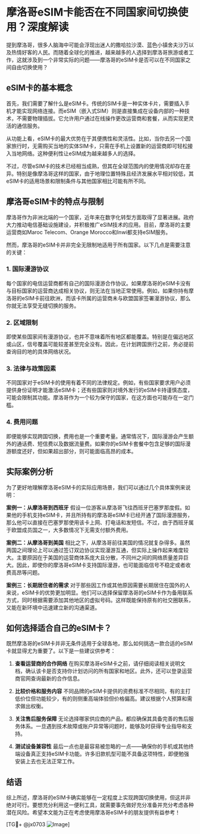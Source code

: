 # 摩洛哥eSIM卡能否在不同国家间切换使用？深度解读

提到摩洛哥，很多人脑海中可能会浮现出迷人的撒哈拉沙漠、蓝色小镇舍夫沙万以及热情好客的人民。而随着全球化的推进，越来越多的人选择到摩洛哥旅游或者工作，这就涉及到一个非常实际的问题——摩洛哥的eSIM卡是否可以在不同国家之间自由切换使用？

## eSIM卡的基本概念

首先，我们需要了解什么是eSIM卡。传统的SIM卡是一种实体卡片，需要插入手机才能实现网络连接。而eSIM（嵌入式SIM）则是直接集成在设备内部的一种技术，不需要物理插拔。它允许用户通过在线操作更改运营商和套餐，从而实现更灵活的通信服务。

从功能上看，eSIM卡的最大优势在于其便携性和灵活性。比如，当你去另一个国家旅行时，无需购买当地的实体SIM卡，只需在手机上设置新的运营商即可轻松接入当地网络。这种便利性让eSIM成为越来越多人的选择。

不过，尽管eSIM卡的技术已经相当成熟，但其在全球范围内的使用情况却存在差异。特别是像摩洛哥这样的国家，由于地理位置特殊且经济发展水平相对较低，其eSIM卡的适用场景和限制条件与其他国家相比可能有所不同。

## 摩洛哥eSIM卡的特点与限制

摩洛哥作为非洲北端的一个国家，近年来在数字化转型方面取得了显著进展。政府大力推动电信基础设施建设，并积极推广eSIM技术的应用。目前，摩洛哥的主要运营商如Maroc Telecom、Orange Morocco和Inwi都支持eSIM服务。

然而，摩洛哥的eSIM卡并非完全无限制地适用于所有国家。以下几点是需要注意的关键：

### 1. **国际漫游协议**
   每个国家的电信运营商都有自己的国际漫游合作协议。如果摩洛哥的eSIM卡没有与目标国家的运营商达成相关协议，则无法在当地正常使用。例如，如果你持有摩洛哥的eSIM卡前往欧洲，而该卡所属的运营商未与欧盟国家签署漫游协议，那么你就无法享受无缝切换的服务。

### 2. **区域限制**
   即使某些国家间有漫游协议，也并不意味着所有地区都能覆盖。特别是在偏远地区或山区，信号覆盖可能较差甚至完全没有。因此，在计划跨国旅行之前，务必提前查询目的地的具体网络状况。

### 3. **法律与政策因素**
   不同国家对于eSIM卡的使用有着不同的法律规定。例如，有些国家要求用户必须提供身份证明才能激活eSIM卡；还有些国家则对境外发行的eSIM卡持谨慎态度，可能会限制其功能。摩洛哥作为一个较为保守的国家，在这方面也可能存在一定门槛。

### 4. **费用问题**
   即便能够实现跨国切换，费用也是一个重要考量。通常情况下，国际漫游会产生额外的通话费、短信费以及数据流量费。如果你的eSIM卡套餐中包含足够的国际漫游额度还好，但如果超出部分，则可能面临高昂的成本。

## 实际案例分析

为了更好地理解摩洛哥eSIM卡的实际应用场景，我们可以通过几个具体案例来说明：

**案例一：从摩洛哥到西班牙**
假设一位游客从摩洛哥飞往西班牙巴塞罗那度假。如果他的手机支持eSIM卡，并且所持有的摩洛哥eSIM卡已经开通了国际漫游服务，那么他可以直接在巴塞罗那使用该卡上网、打电话和发短信。不过，由于西班牙属于欧盟成员国之一，大多数情况下无需支付额外费用。

**案例二：从摩洛哥到美国**
相比之下，从摩洛哥前往美国的情况就复杂得多。虽然两国之间理论上可以通过签订双边协议实现漫游互通，但实际上操作起来难度较大。主要原因在于美国的运营商体系庞大且分散，不同州之间的网络质量差异巨大。因此，即使你的摩洛哥eSIM卡支持国际漫游，也可能面临信号不稳定或者收费高昂等问题。

**案例三：长期居住者的需求**
对于那些因工作或其他原因需要长期居住在国外的人来说，eSIM卡的优势更加明显。他们可以选择保留摩洛哥的eSIM卡作为备用联系方式，同时根据需要添加其他地区的虚拟号码。这样既能保持原有的社交圈联系，又能在新环境中迅速建立新的沟通渠道。

## 如何选择适合自己的eSIM卡？

既然摩洛哥的eSIM卡并非无条件适用于全球各地，那么如何挑选一款合适的eSIM卡就显得尤为重要了。以下是一些建议供参考：

1. **查看运营商的合作网络**
   在购买摩洛哥eSIM卡之前，请仔细阅读相关说明文档，确认该卡是否支持你计划访问的所有国家和地区。此外，还可以登录运营商官网查询最新的合作信息。

2. **比较价格和服务内容**
   不同品牌的eSIM卡提供的资费标准不尽相同，有的主打低价位但功能较少，有的则侧重高端体验但价格偏高。建议根据个人预算和需求做出权衡。

3. **关注售后服务保障**
   无论选择哪家供应商的产品，都应确保其具备完善的售后服务体系。一旦遇到技术故障或账户异常等问题时，能够及时获得专业指导和支持。

4. **测试设备兼容性**
   最后一点也是最容易被忽略的一点——确保你的手机或其他终端设备真正支持eSIM卡功能。许多旧款机型可能不具备这项特性，即便勉强安装上去也无法正常工作。

## 结语

综上所述，摩洛哥的eSIM卡确实能够在一定程度上实现跨国切换使用，但这并非绝对可行。要想充分利用这一便利工具，就需要事先做好充分准备并充分考虑各种潜在风险。希望本文能为正在考虑使用摩洛哥eSIM卡的朋友提供有益参考！

[TG💪+ @jx0703 ![Image](https://github.com/user-attachments/assets/dbca1d08-cadb-493c-b0ec-ad6f7a83f270)]